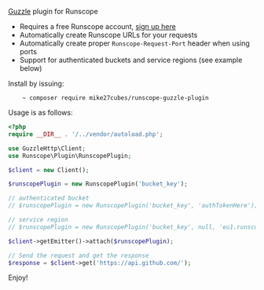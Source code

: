 [Guzzle](http://guzzlephp.org) plugin for Runscope

- Requires a free Runscope account, [sign up here](https://www.runscope.com/signup)
- Automatically create Runscope URLs for your requests
- Automatically create proper `Runscope-Request-Port` header when using ports
- Support for authenticated buckets and service regions (see example below)

Install by issuing:

```cli
    ~ composer require mike27cubes/runscope-guzzle-plugin
```

Usage is as follows:

```php
<?php
require __DIR__ . '/../vendor/autoload.php';

use GuzzleHttp\Client;
use Runscope\Plugin\RunscopePlugin;

$client = new Client();

$runscopePlugin = new RunscopePlugin('bucket_key');

// authenticated bucket
// $runscopePlugin = new RunscopePlugin('bucket_key', 'authTokenHere');

// service region
// $runscopePlugin = new RunscopePlugin('bucket_key', null, 'eu1.runscope.net');

$client->getEmitter()->attach($runscopePlugin);

// Send the request and get the response
$response = $client->get('https://api.github.com/');
```

Enjoy!
